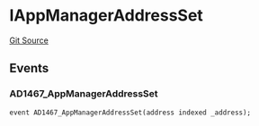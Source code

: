 # IAppManagerAddressSet
[Git Source](https://github.com/thrackle-io/tron/blob/cc8b8345c329b2556fa21578401d762291784e46/src/common/IEvents.sol)


## Events
### AD1467_AppManagerAddressSet

```solidity
event AD1467_AppManagerAddressSet(address indexed _address);
```

